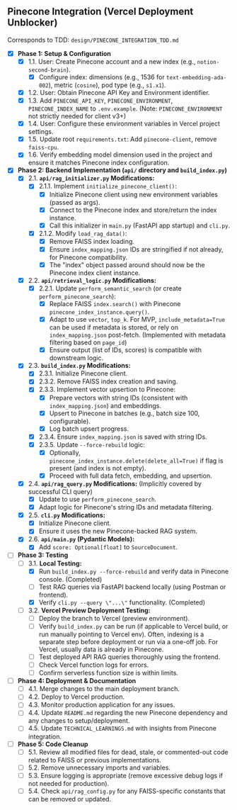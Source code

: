 ## Pinecone Integration (Vercel Deployment Unblocker)

Corresponds to TDD: `design/PINECONE_INTEGRATION_TDD.md`

- [x] **Phase 1: Setup & Configuration**
  - [x] 1.1. User: Create Pinecone account and a new index (e.g., `notion-second-brain`).
    - [x] Configure index: dimensions (e.g., 1536 for `text-embedding-ada-002`), metric (`cosine`), pod type (e.g., `s1.x1`).
  - [x] 1.2. User: Obtain Pinecone API Key and Environment identifier.
  - [x] 1.3. Add `PINECONE_API_KEY`, `PINECONE_ENVIRONMENT`, `PINECONE_INDEX_NAME` to `.env.example`. (Note: `PINECONE_ENVIRONMENT` not strictly needed for client v3+)
  - [x] 1.4. User: Configure these environment variables in Vercel project settings.
  - [x] 1.5. Update root `requirements.txt`: Add `pinecone-client`, remove `faiss-cpu`.
  - [x] 1.6. Verify embedding model dimension used in the project and ensure it matches Pinecone index configuration.

- [x] **Phase 2: Backend Implementation (`api/` directory and `build_index.py`)**
  - [x] 2.1. **`api/rag_initializer.py` Modifications:**
    - [x] 2.1.1. Implement `initialize_pinecone_client()`:
      - [x] Initialize Pinecone client using new environment variables (passed as args).
      - [x] Connect to the Pinecone index and store/return the index instance.
      - [x] Call this initializer in `main.py` (FastAPI app startup) and `cli.py`.
    - [x] 2.1.2. Modify `load_rag_data()`:
      - [x] Remove FAISS index loading.
      - [x] Ensure `index_mapping.json` IDs are stringified if not already, for Pinecone compatibility.
      - [x] The \"index\" object passed around should now be the Pinecone index client instance.
  - [x] 2.2. **`api/retrieval_logic.py` Modifications:**
    - [x] 2.2.1. Update `perform_semantic_search` (or create `perform_pinecone_search`):
      - [x] Replace FAISS `index.search()` with Pinecone `pinecone_index_instance.query()`.
      - [x] Adapt to use `vector`, `top_k`. For MVP, `include_metadata=True` can be used if metadata is stored, or rely on `index_mapping.json` post-fetch. (Implemented with metadata filtering based on `page_id`)
      - [x] Ensure output (list of IDs, scores) is compatible with downstream logic.
  - [x] 2.3. **`build_index.py` Modifications:**
    - [x] 2.3.1. Initialize Pinecone client.
    - [x] 2.3.2. Remove FAISS index creation and saving.
    - [x] 2.3.3. Implement vector upsertion to Pinecone:
      - [x] Prepare vectors with string IDs (consistent with `index_mapping.json`) and embeddings.
      - [x] Upsert to Pinecone in batches (e.g., batch size 100, configurable).
      - [x] Log batch upsert progress.
    - [x] 2.3.4. Ensure `index_mapping.json` is saved with string IDs.
    - [x] 2.3.5. Update `--force-rebuild` logic:
      - [x] Optionally, `pinecone_index_instance.delete(delete_all=True)` if flag is present (and index is not empty).
      - [x] Proceed with full data fetch, embedding, and upsertion.
  - [x] 2.4. **`api/rag_query.py` Modifications:** (Implicitly covered by successful CLI query)
    - [x] Update to use `perform_pinecone_search`.
    - [x] Adapt logic for Pinecone's string IDs and metadata filtering.
  - [x] 2.5. **`cli.py` Modifications:**
    - [x] Initialize Pinecone client.
    - [x] Ensure it uses the new Pinecone-backed RAG system.
  - [x] 2.6. **`api/main.py` (Pydantic Models):**
    - [x] Add `score: Optional[float]` to `SourceDocument`.

- [ ] **Phase 3: Testing**
  - [ ] 3.1. **Local Testing:**
    - [x] Run `build_index.py --force-rebuild` and verify data in Pinecone console. (Completed)
    - [ ] Test RAG queries via FastAPI backend locally (using Postman or frontend).
    - [x] Verify `cli.py --query \"...\"` functionality. (Completed)
  - [ ] 3.2. **Vercel Preview Deployment Testing:**
    - [ ] Deploy the branch to Vercel (preview environment).
    - [ ] Verify `build_index.py` can be run (if applicable to Vercel build, or run manually pointing to Vercel env). Often, indexing is a separate step before deployment or run via a one-off job. For Vercel, usually data is already in Pinecone.
    - [ ] Test deployed API RAG queries thoroughly using the frontend.
    - [ ] Check Vercel function logs for errors.
    - [ ] Confirm serverless function size is within limits.

- [ ] **Phase 4: Deployment & Documentation**
  - [ ] 4.1. Merge changes to the main deployment branch.
  - [ ] 4.2. Deploy to Vercel production.
  - [ ] 4.3. Monitor production application for any issues.
  - [ ] 4.4. Update `README.md` regarding the new Pinecone dependency and any changes to setup/deployment.
  - [ ] 4.5. Update `TECHNICAL_LEARNINGS.md` with insights from Pinecone integration.

- [ ] **Phase 5: Code Cleanup**
  - [ ] 5.1. Review all modified files for dead, stale, or commented-out code related to FAISS or previous implementations.
  - [ ] 5.2. Remove unnecessary imports and variables.
  - [ ] 5.3. Ensure logging is appropriate (remove excessive debug logs if not needed for production).
  - [ ] 5.4. Check `api/rag_config.py` for any FAISS-specific constants that can be removed or updated. 